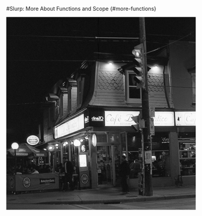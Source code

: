 
#Slurp: More About Functions and Scope {#more-functions}

![Cafe Diplomatico in Toronto's Little Italy](assets/images/diplomatico.jpg)